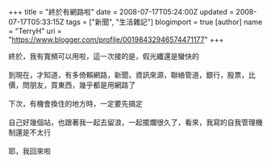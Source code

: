 +++
title = "終於有網路啦"
date = 2008-07-17T05:24:00Z
updated = 2008-07-17T05:33:15Z
tags = ["新聞", "生活雜記"]
blogimport = true 
[author]
	name = "TerryH"
	uri = "https://www.blogger.com/profile/00198432946574471177"
+++

終於，我有寬頻可以用啦，這一次接的是，假光纖還是蠻快的<br /><br />到現在，才知道，有多倚賴網路，新聞，資訊來源，聯絡管道，銀行，股票，比價，問朋友，買東西，幾乎都是用網路了<br /><br />下次，有機會換住的地方時，一定要先搞定<br /><br />自己好幾個站，也跟著我一起去留浪，一起擺爛很久了，看來，我寫的自我管理機制還是不太行<br /><br />耶，我回來啦
